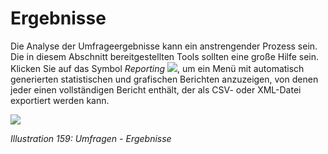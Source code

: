 # Ergebnisse

Die Analyse der Umfrageergebnisse kann ein anstrengender Prozess sein. Die in diesem Abschnitt bereitgestellten Tools sollten eine große Hilfe sein. Klicken Sie auf das Symbol _Reporting_ ![](../../.gitbook/assets/graphics295.png), um ein Menü mit automatisch generierten statistischen und grafischen Berichten anzuzeigen, von denen jeder einen vollständigen Bericht enthält, der als CSV- oder XML-Datei exportiert werden kann.

![](../../.gitbook/assets/images227.png)

_Illustration 159: Umfragen - Ergebnisse_

